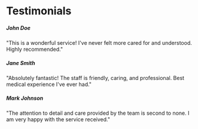 # Testimonials

<div class="row">
  <div class="col">
    <div class="card shadow-lg p-3 mb-5 bg-body rounded">
      <div class="card-body">
        <h5 class="card-title">John Doe</h5>
        <p class="card-text">"This is a wonderful service! I've never felt more cared for and understood. Highly recommended."</p>
      </div>
    </div>
  </div>
  <div class="col">
    <div class="card shadow-lg p-3 mb-5 bg-body rounded">
      <div class="card-body">
        <h5 class="card-title">Jane Smith</h5>
        <p class="card-text">"Absolutely fantastic! The staff is friendly, caring, and professional. Best medical experience I've ever had."</p>
      </div>
    </div>
  </div>
  <div class="col">
    <div class="card shadow-lg p-3 mb-5 bg-body rounded">
      <div class="card-body">
        <h5 class="card-title">Mark Johnson</h5>
        <p class="card-text">"The attention to detail and care provided by the team is second to none. I am very happy with the service received."</p>
      </div>
    </div>
  </div>
</div>